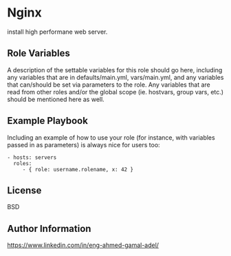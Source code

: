 Nginx
=========

install high performane web server.


Role Variables
--------------

A description of the settable variables for this role should go here, including any variables that are in defaults/main.yml, vars/main.yml, and any variables that can/should be set via parameters to the role. Any variables that are read from other roles and/or the global scope (ie. hostvars, group vars, etc.) should be mentioned here as well.

Example Playbook
----------------

Including an example of how to use your role (for instance, with variables passed in as parameters) is always nice for users too:

    - hosts: servers
      roles:
         - { role: username.rolename, x: 42 }

License
-------

BSD

Author Information
------------------

https://www.linkedin.com/in/eng-ahmed-gamal-adel/
